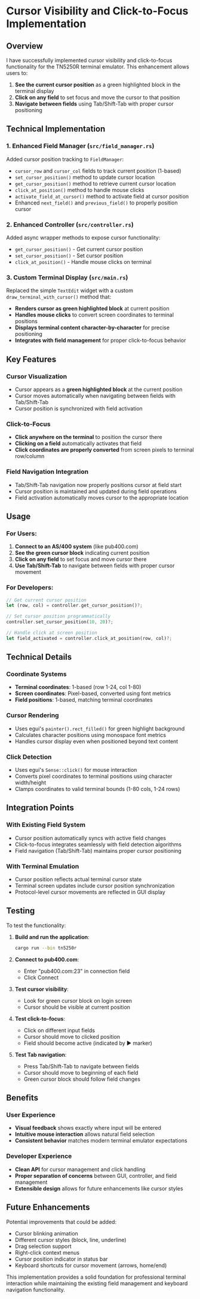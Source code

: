 # Cursor Visibility and Click-to-Focus Implementation

## Overview

I have successfully implemented cursor visibility and click-to-focus functionality for the TN5250R terminal emulator. This enhancement allows users to:

1. **See the current cursor position** as a green highlighted block in the terminal display
2. **Click on any field** to set focus and move the cursor to that position
3. **Navigate between fields** using Tab/Shift-Tab with proper cursor positioning

## Technical Implementation

### 1. Enhanced Field Manager (`src/field_manager.rs`)

Added cursor position tracking to `FieldManager`:
- `cursor_row` and `cursor_col` fields to track current position (1-based)
- `set_cursor_position()` method to update cursor location
- `get_cursor_position()` method to retrieve current cursor location
- `click_at_position()` method to handle mouse clicks
- `activate_field_at_cursor()` method to activate field at cursor position
- Enhanced `next_field()` and `previous_field()` to properly position cursor

### 2. Enhanced Controller (`src/controller.rs`)

Added async wrapper methods to expose cursor functionality:
- `get_cursor_position()` - Get current cursor position
- `set_cursor_position()` - Set cursor position
- `click_at_position()` - Handle mouse clicks on terminal

### 3. Custom Terminal Display (`src/main.rs`)

Replaced the simple `TextEdit` widget with a custom `draw_terminal_with_cursor()` method that:
- **Renders cursor as green highlighted block** at current position
- **Handles mouse clicks** to convert screen coordinates to terminal positions
- **Displays terminal content character-by-character** for precise positioning
- **Integrates with field management** for proper click-to-focus behavior

## Key Features

### Cursor Visualization
- Cursor appears as a **green highlighted block** at the current position
- Cursor moves automatically when navigating between fields with Tab/Shift-Tab
- Cursor position is synchronized with field activation

### Click-to-Focus
- **Click anywhere on the terminal** to position the cursor there
- **Clicking on a field** automatically activates that field
- **Click coordinates are properly converted** from screen pixels to terminal row/column

### Field Navigation Integration
- Tab/Shift-Tab navigation now properly positions cursor at field start
- Cursor position is maintained and updated during field operations
- Field activation automatically moves cursor to the appropriate location

## Usage

### For Users:
1. **Connect to an AS/400 system** (like pub400.com)
2. **See the green cursor block** indicating current position
3. **Click on any field** to set focus and move cursor there
4. **Use Tab/Shift-Tab** to navigate between fields with proper cursor movement

### For Developers:
```rust
// Get current cursor position
let (row, col) = controller.get_cursor_position()?;

// Set cursor position programmatically
controller.set_cursor_position(10, 20)?;

// Handle click at screen position
let field_activated = controller.click_at_position(row, col)?;
```

## Technical Details

### Coordinate Systems
- **Terminal coordinates**: 1-based (row 1-24, col 1-80)
- **Screen coordinates**: Pixel-based, converted using font metrics
- **Field positions**: 1-based, matching terminal coordinates

### Cursor Rendering
- Uses egui's `painter().rect_filled()` for green highlight background
- Calculates character positions using monospace font metrics
- Handles cursor display even when positioned beyond text content

### Click Detection
- Uses egui's `Sense::click()` for mouse interaction
- Converts pixel coordinates to terminal positions using character width/height
- Clamps coordinates to valid terminal bounds (1-80 cols, 1-24 rows)

## Integration Points

### With Existing Field System
- Cursor position automatically syncs with active field changes
- Click-to-focus integrates seamlessly with field detection algorithms
- Field navigation (Tab/Shift-Tab) maintains proper cursor positioning

### With Terminal Emulation
- Cursor position reflects actual terminal cursor state
- Terminal screen updates include cursor position synchronization
- Protocol-level cursor movements are reflected in GUI display

## Testing

To test the functionality:

1. **Build and run the application**:
   ```bash
   cargo run --bin tn5250r
   ```

2. **Connect to pub400.com**:
   - Enter "pub400.com:23" in connection field
   - Click Connect

3. **Test cursor visibility**:
   - Look for green cursor block on login screen
   - Cursor should be visible at current position

4. **Test click-to-focus**:
   - Click on different input fields
   - Cursor should move to clicked position
   - Field should become active (indicated by ► marker)

5. **Test Tab navigation**:
   - Press Tab/Shift-Tab to navigate between fields
   - Cursor should move to beginning of each field
   - Green cursor block should follow field changes

## Benefits

### User Experience
- **Visual feedback** shows exactly where input will be entered
- **Intuitive mouse interaction** allows natural field selection
- **Consistent behavior** matches modern terminal emulator expectations

### Developer Experience
- **Clean API** for cursor management and click handling
- **Proper separation of concerns** between GUI, controller, and field management
- **Extensible design** allows for future enhancements like cursor styles

## Future Enhancements

Potential improvements that could be added:
- Cursor blinking animation
- Different cursor styles (block, line, underline)
- Drag selection support
- Right-click context menus
- Cursor position indicator in status bar
- Keyboard shortcuts for cursor movement (arrows, home/end)

This implementation provides a solid foundation for professional terminal interaction while maintaining the existing field management and keyboard navigation functionality.